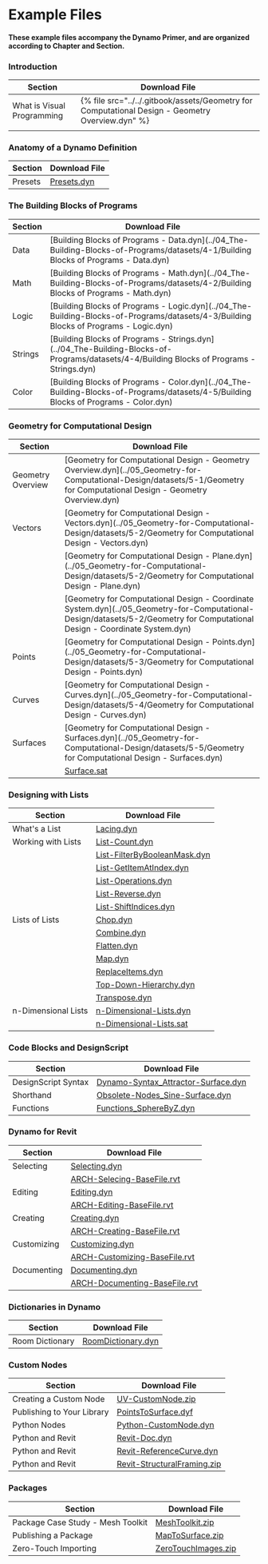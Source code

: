 # Example Files

#### These example files accompany the Dynamo Primer, and are organized according to Chapter and Section.

### Introduction

| Section                    | Download File                                                                                      |
| -------------------------- | -------------------------------------------------------------------------------------------------- |
| What is Visual Programming | {% file src="../../.gitbook/assets/Geometry for Computational Design - Geometry Overview.dyn" %}|
|                            |                                                                                                    |

### Anatomy of a Dynamo Definition

| Section | Download File                                                                                                                              |
| ------- | ------------------------------------------------------------------------------------------------------------------------------------------ |
| Presets | [Presets.dyn](https://github.com/h-iL/ForkedDynamoPrimerReorganized/blob/main/03\_Anatomy-of-a-Dynamo-Definition/datasets/3-5/Presets.dyn) |

### The Building Blocks of Programs

| Section | Download File                                                                                                                                |
| ------- | -------------------------------------------------------------------------------------------------------------------------------------------- |
| Data    | \[Building Blocks of Programs - Data.dyn]\(../04\_The-Building-Blocks-of-Programs/datasets/4-1/Building Blocks of Programs - Data.dyn)       |
| Math    | \[Building Blocks of Programs - Math.dyn]\(../04\_The-Building-Blocks-of-Programs/datasets/4-2/Building Blocks of Programs - Math.dyn)       |
| Logic   | \[Building Blocks of Programs - Logic.dyn]\(../04\_The-Building-Blocks-of-Programs/datasets/4-3/Building Blocks of Programs - Logic.dyn)     |
| Strings | \[Building Blocks of Programs - Strings.dyn]\(../04\_The-Building-Blocks-of-Programs/datasets/4-4/Building Blocks of Programs - Strings.dyn) |
| Color   | \[Building Blocks of Programs - Color.dyn]\(../04\_The-Building-Blocks-of-Programs/datasets/4-5/Building Blocks of Programs - Color.dyn)     |

### Geometry for Computational Design

| Section           | Download File                                                                                                                                                                  |
| ----------------- | ------------------------------------------------------------------------------------------------------------------------------------------------------------------------------ |
| Geometry Overview | \[Geometry for Computational Design - Geometry Overview.dyn]\(../05\_Geometry-for-Computational-Design/datasets/5-1/Geometry for Computational Design - Geometry Overview.dyn) |
| Vectors           | \[Geometry for Computational Design - Vectors.dyn]\(../05\_Geometry-for-Computational-Design/datasets/5-2/Geometry for Computational Design - Vectors.dyn)                     |
|                   | \[Geometry for Computational Design - Plane.dyn]\(../05\_Geometry-for-Computational-Design/datasets/5-2/Geometry for Computational Design - Plane.dyn)                         |
|                   | \[Geometry for Computational Design - Coordinate System.dyn]\(../05\_Geometry-for-Computational-Design/datasets/5-2/Geometry for Computational Design - Coordinate System.dyn) |
| Points            | \[Geometry for Computational Design - Points.dyn]\(../05\_Geometry-for-Computational-Design/datasets/5-3/Geometry for Computational Design - Points.dyn)                       |
| Curves            | \[Geometry for Computational Design - Curves.dyn]\(../05\_Geometry-for-Computational-Design/datasets/5-4/Geometry for Computational Design - Curves.dyn)                       |
| Surfaces          | \[Geometry for Computational Design - Surfaces.dyn]\(../05\_Geometry-for-Computational-Design/datasets/5-5/Geometry for Computational Design - Surfaces.dyn)                   |
|                   | [Surface.sat](https://github.com/h-iL/ForkedDynamoPrimerReorganized/blob/main/05\_Geometry-for-Computational-Design/datasets/5-5/Surface.sat)                                  |

### Designing with Lists

| Section             | Download File                                                                                                                                                      |
| ------------------- | ------------------------------------------------------------------------------------------------------------------------------------------------------------------ |
| What's a List       | [Lacing.dyn](https://github.com/h-iL/ForkedDynamoPrimerReorganized/blob/main/06\_Designing-with-Lists/datasets/6-1/Lacing.dyn)                                     |
| Working with Lists  | [List-Count.dyn](https://github.com/h-iL/ForkedDynamoPrimerReorganized/blob/main/06\_Designing-with-Lists/datasets/6-2/List-Count.dyn)                             |
|                     | [List-FilterByBooleanMask.dyn](https://github.com/h-iL/ForkedDynamoPrimerReorganized/blob/main/06\_Designing-with-Lists/datasets/6-2/List-FilterByBooleanMask.dyn) |
|                     | [List-GetItemAtIndex.dyn](https://github.com/h-iL/ForkedDynamoPrimerReorganized/blob/main/06\_Designing-with-Lists/datasets/6-2/List-GetItemAtIndex.dyn)           |
|                     | [List-Operations.dyn](https://github.com/h-iL/ForkedDynamoPrimerReorganized/blob/main/06\_Designing-with-Lists/datasets/6-2/List-Operations.dyn)                   |
|                     | [List-Reverse.dyn](https://github.com/h-iL/ForkedDynamoPrimerReorganized/blob/main/06\_Designing-with-Lists/datasets/6-2/List-Reverse.dyn)                         |
|                     | [List-ShiftIndices.dyn](https://github.com/h-iL/ForkedDynamoPrimerReorganized/blob/main/06\_Designing-with-Lists/datasets/6-2/List-ShiftIndices.dyn)               |
| Lists of Lists      | [Chop.dyn](https://github.com/h-iL/ForkedDynamoPrimerReorganized/blob/main/06\_Designing-with-Lists/datasets/6-3/Chop.dyn)                                         |
|                     | [Combine.dyn](https://github.com/h-iL/ForkedDynamoPrimerReorganized/blob/main/06\_Designing-with-Lists/datasets/6-3/Combine.dyn)                                   |
|                     | [Flatten.dyn](https://github.com/h-iL/ForkedDynamoPrimerReorganized/blob/main/06\_Designing-with-Lists/datasets/6-3/Flatten.dyn)                                   |
|                     | [Map.dyn](https://github.com/h-iL/ForkedDynamoPrimerReorganized/blob/main/06\_Designing-with-Lists/datasets/6-3/Map.dyn)                                           |
|                     | [ReplaceItems.dyn](https://github.com/h-iL/ForkedDynamoPrimerReorganized/blob/main/06\_Designing-with-Lists/datasets/6-3/ReplaceItems.dyn)                         |
|                     | [Top-Down-Hierarchy.dyn](https://github.com/h-iL/ForkedDynamoPrimerReorganized/blob/main/06\_Designing-with-Lists/datasets/6-3/Top-Down-Hierarchy.dyn)             |
|                     | [Transpose.dyn](https://github.com/h-iL/ForkedDynamoPrimerReorganized/blob/main/06\_Designing-with-Lists/datasets/6-3/Transpose.dyn)                               |
| n-Dimensional Lists | [n-Dimensional-Lists.dyn](https://github.com/h-iL/ForkedDynamoPrimerReorganized/blob/main/06\_Designing-with-Lists/datasets/6-4/n-Dimensional-Lists.dyn)           |
|                     | [n-Dimensional-Lists.sat](https://github.com/h-iL/ForkedDynamoPrimerReorganized/blob/main/06\_Designing-with-Lists/datasets/6-4/n-Dimensional-Lists.sat)           |

### Code Blocks and DesignScript

| Section             | Download File                                                                                                                                                            |
| ------------------- | ------------------------------------------------------------------------------------------------------------------------------------------------------------------------ |
| DesignScript Syntax | [Dynamo-Syntax\_Attractor-Surface.dyn](https://github.com/h-iL/ForkedDynamoPrimerReorganized/blob/main/07\_Code-Block/datasets/7-2/Dynamo-Syntax\_Attractor-Surface.dyn) |
| Shorthand           | [Obsolete-Nodes\_Sine-Surface.dyn](https://github.com/h-iL/ForkedDynamoPrimerReorganized/blob/main/07\_Code-Block/datasets/7-3/Obsolete-Nodes\_Sine-Surface.dyn)         |
| Functions           | [Functions\_SphereByZ.dyn](https://github.com/h-iL/ForkedDynamoPrimerReorganized/blob/main/07\_Code-Block/datasets/7-4/Functions\_SphereByZ.dyn)                         |

### Dynamo for Revit

| Section     | Download File                                                                                                                                                    |
| ----------- | ---------------------------------------------------------------------------------------------------------------------------------------------------------------- |
| Selecting   | [Selecting.dyn](https://github.com/h-iL/ForkedDynamoPrimerReorganized/blob/main/08\_Dynamo-for-Revit/datasets/8-2/Selecting.dyn)                                 |
|             | [ARCH-Selecing-BaseFile.rvt](https://github.com/h-iL/ForkedDynamoPrimerReorganized/blob/main/08\_Dynamo-for-Revit/datasets/8-2/ARCH-Selecting-BaseFile.rvt)      |
| Editing     | [Editing.dyn](https://github.com/h-iL/ForkedDynamoPrimerReorganized/blob/main/08\_Dynamo-for-Revit/datasets/8-3/Editing.dyn)                                     |
|             | [ARCH-Editing-BaseFile.rvt](https://github.com/h-iL/ForkedDynamoPrimerReorganized/blob/main/08\_Dynamo-for-Revit/datasets/8-3/ARCH-Editing-BaseFile.rvt)         |
| Creating    | [Creating.dyn](https://github.com/h-iL/ForkedDynamoPrimerReorganized/blob/main/08\_Dynamo-for-Revit/datasets/8-4/Creating.dyn)                                   |
|             | [ARCH-Creating-BaseFile.rvt](https://github.com/h-iL/ForkedDynamoPrimerReorganized/blob/main/08\_Dynamo-for-Revit/datasets/8-4/ARCH-Creating-BaseFile.rvt)       |
| Customizing | [Customizing.dyn](https://github.com/h-iL/ForkedDynamoPrimerReorganized/blob/main/08\_Dynamo-for-Revit/datasets/8-5/Customizing.dyn)                             |
|             | [ARCH-Customizing-BaseFile.rvt](https://github.com/h-iL/ForkedDynamoPrimerReorganized/blob/main/08\_Dynamo-for-Revit/datasets/8-5/ARCH-Customizing-BaseFile.rvt) |
| Documenting | [Documenting.dyn](https://github.com/h-iL/ForkedDynamoPrimerReorganized/blob/main/08\_Dynamo-for-Revit/datasets/8-6/Documenting.dyn)                             |
|             | [ARCH-Documenting-BaseFile.rvt](https://github.com/h-iL/ForkedDynamoPrimerReorganized/blob/main/08\_Dynamo-for-Revit/datasets/8-6/ARCH-Documenting-BaseFile.rvt) |

### Dictionaries in Dynamo

| Section         | Download File                                                                                                                           |
| --------------- | --------------------------------------------------------------------------------------------------------------------------------------- |
| Room Dictionary | [RoomDictionary.dyn](https://github.com/h-iL/ForkedDynamoPrimerReorganized/blob/main/09\_Dictionaries/datasets/9-4\_roomDictionary.dyn) |

### Custom Nodes

| Section                    | Download File                                                                                                                                             |
| -------------------------- | --------------------------------------------------------------------------------------------------------------------------------------------------------- |
| Creating a Custom Node     | [UV-CustomNode.zip](https://github.com/h-iL/ForkedDynamoPrimerReorganized/blob/main/10\_Custom-Nodes/datasets/10-2/UV-CustomNode.zip)                     |
| Publishing to Your Library | [PointsToSurface.dyf](https://github.com/h-iL/ForkedDynamoPrimerReorganized/blob/main/10\_Custom-Nodes/datasets/10-3/PointsToSurface.dyf)                 |
| Python Nodes               | [Python-CustomNode.dyn](https://github.com/h-iL/ForkedDynamoPrimerReorganized/blob/main/10\_Custom-Nodes/datasets/10-4/Python-CustomNode.dyn)             |
| Python and Revit           | [Revit-Doc.dyn](https://github.com/h-iL/ForkedDynamoPrimerReorganized/blob/main/10\_Custom-Nodes/datasets/10-5/Revit-Doc.dyn)                             |
| Python and Revit           | [Revit-ReferenceCurve.dyn](https://github.com/h-iL/ForkedDynamoPrimerReorganized/blob/main/10\_Custom-Nodes/datasets/10-5/Revit-ReferenceCurve.dyn)       |
| Python and Revit           | [Revit-StructuralFraming.zip](https://github.com/h-iL/ForkedDynamoPrimerReorganized/blob/main/10\_Custom-Nodes/datasets/10-5/Revit-StructuralFraming.zip) |

### Packages

| Section                           | Download File                                                                                                                         |
| --------------------------------- | ------------------------------------------------------------------------------------------------------------------------------------- |
| Package Case Study - Mesh Toolkit | [MeshToolkit.zip](https://github.com/h-iL/ForkedDynamoPrimerReorganized/blob/main/11\_Packages/datasets/11-2/MeshToolkit.zip)         |
| Publishing a Package              | [MapToSurface.zip](https://github.com/h-iL/ForkedDynamoPrimerReorganized/blob/main/11\_Packages/datasets/11-4/MapToSurface.zip)       |
| Zero-Touch Importing              | [ZeroTouchImages.zip](https://github.com/h-iL/ForkedDynamoPrimerReorganized/blob/main/11\_Packages/datasets/11-5/ZeroTouchImages.zip) |
